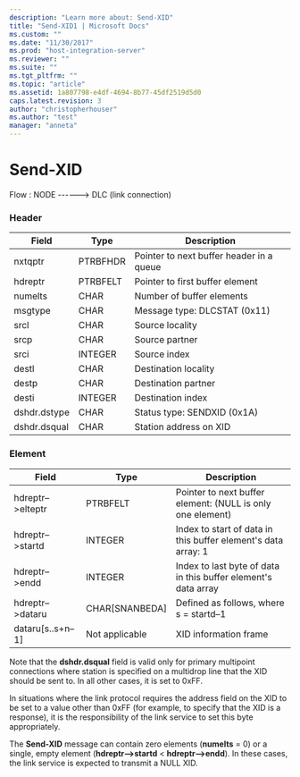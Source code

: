 ```yaml
---
description: "Learn more about: Send-XID"
title: "Send-XID1 | Microsoft Docs"
ms.custom: ""
ms.date: "11/30/2017"
ms.prod: "host-integration-server"
ms.reviewer: ""
ms.suite: ""
ms.tgt_pltfrm: ""
ms.topic: "article"
ms.assetid: 1a807798-e4df-4694-8b77-45df2519d5d0
caps.latest.revision: 3
author: "christopherhouser"
ms.author: "test"
manager: "anneta"
---
```

# Send-XID
Flow : NODE ------> DLC (link connection)  
  
### Header  
  
|Field|Type|Description|  
|-----------|----------|-----------------|  
|nxtqptr|PTRBFHDR|Pointer to next buffer header in a queue|  
|hdreptr|PTRBFELT|Pointer to first buffer element|  
|numelts|CHAR|Number of buffer elements|  
|msgtype|CHAR|Message type: DLCSTAT (0x11)|  
|srcl|CHAR|Source locality|  
|srcp|CHAR|Source partner|  
|srci|INTEGER|Source index|  
|destl|CHAR|Destination locality|  
|destp|CHAR|Destination partner|  
|desti|INTEGER|Destination index|  
|dshdr.dstype|CHAR|Status type: SENDXID (0x1A)|  
|dshdr.dsqual|CHAR|Station address on XID|  
  
### Element  
  
|Field|Type|Description|  
|-----------|----------|-----------------|  
|hdreptr–>elteptr|PTRBFELT|Pointer to next buffer element: (NULL is only one element)|  
|hdreptr–>startd|INTEGER|Index to start of data in this buffer element's data array: 1|  
|hdreptr–>endd|INTEGER|Index to last byte of data in this buffer element's data array|  
|hdreptr–>dataru|CHAR[SNANBEDA]|Defined as follows, where s = startd–1|  
|dataru[s..s+n–1]|Not applicable|XID information frame|  
  
 Note that the **dshdr.dsqual** field is valid only for primary multipoint connections where station is specified on a multidrop line that the XID should be sent to. In all other cases, it is set to 0xFF.  
  
 In situations where the link protocol requires the address field on the XID to be set to a value other than 0xFF (for example, to specify that the XID is a response), it is the responsibility of the link service to set this byte appropriately.  
  
 The **Send-XID** message can contain zero elements (**numelts** = 0) or a single, empty element (**hdreptr–>startd** \<          **hdreptr–>endd**). In these cases, the link service is expected to transmit a NULL XID.
